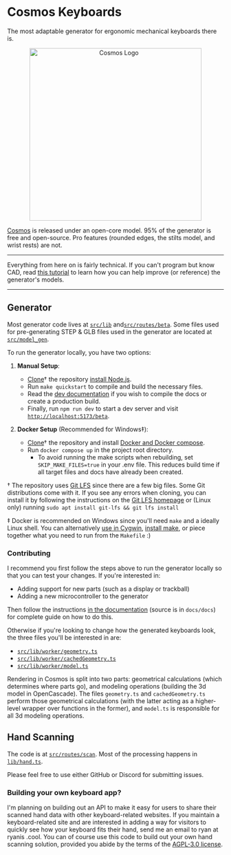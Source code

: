 # Cosmos Keyboards

The most adaptable generator for ergonomic mechanical keyboards there is.

<p align="center">
   <a href="https://ryanis.cool/cosmos"><img alt="Cosmos Logo" height="400px" src="static/keyboard2.png" /></a>
</p>

[Cosmos](https://ryanis.cool/cosmos) is released under an open-core model. 95% of the generator is free and open-source. Pro features (rounded edges, the stilts model, and wrist rests) are not.

---

Everything from here on is fairly technical. If you can't program but know CAD, read [this tutorial](https://ryanis.cool/cosmos/docs/contributing#super-simple-contributing) to learn how you can help improve (or reference) the generator's models.

---

## Generator

Most generator code lives at [`src/lib`] and[`src/routes/beta`]. Some files used for pre-generating STEP & GLB files used in the generator are located at [`src/model_gen`].

[`src/lib`]: https://github.com/rianadon/Cosmos-Keyboards/tree/main/src/lib
[`src/routes/beta`]: https://github.com/rianadon/Cosmos-Keyboards/tree/main/src/routes/beta
[`src/model_gen`]: https://github.com/rianadon/Cosmos-Keyboards/tree/main/src/model_gen

To run the generator locally, you have two options:

1. **Manual Setup**:
   - [Clone]† the repository [install Node.js][nodejs].
   - Run `make quickstart` to compile and build the necessary files.
   - Read the [dev documentation](https://ryanis.cool/cosmos/docs/contributing/#building-the-project) if you wish to compile the docs or create a production build.
   - Finally, run `npm run dev` to start a dev server and visit [`http://localhost:5173/beta`](http://localhost:5173/beta).

2. **Docker Setup** (Recommended for Windows‡):
   - [Clone]† the repository and install [Docker and Docker compose](https://docs.docker.com/get-docker/).
   - Run `docker compose up` in the project root directory.
     - To avoid running the make scripts when rebuilding, set `SKIP_MAKE_FILES=true` in your .env file. This reduces build time if all target files and docs have already been created.

† The repository uses [Git LFS][lfs] since there are a few big files. Some Git distributions come with it. If you see any errors when cloning, you can install it by following the instructions on the [Git LFS homepage][lfs] or (Linux only) running `sudo apt install git-lfs && git lfs install`

‡ Docker is recommended on Windows since you'll need `make` and a ideally Linux shell. You can alternatively [use in Cygwin](https://www.cygwin.com/), [install make](https://stackoverflow.com/a/73862277), or piece together what you need to run from the `Makefile` :)

[lfs]: https://git-lfs.com/
[Clone]: https://docs.github.com/en/repositories/creating-and-managing-repositories/cloning-a-repository
[nodejs]: https://nodejs.org/en/learn/getting-started/how-to-install-nodejs
[OpenSCAD]: https://openscad.org/downloads.html

### Contributing

I recommend you first follow the steps above to run the generator locally so that you can test your changes. If you're interested in:

- Adding support for new parts (such as a display or trackball)
- Adding a new microcontroller to the generator

Then follow the instructions [in the documentation](https://ryanis.cool/cosmos/docs/contributing) (source is in `docs/docs`) for complete guide on how to do this.

Otherwise if you're looking to change how the generated keyboards look, the three files you'll be interested in are:

- [`src/lib/worker/geometry.ts`]
- [`src/lib/worker/cachedGeometry.ts`]
- [`src/lib/worker/model.ts`]

[`src/lib/worker/geometry.ts`]: https://github.com/rianadon/Cosmos-Keyboards/tree/main/src/lib/worker/geometry.ts
[`src/lib/worker/cachedGeometry.ts`]: https://github.com/rianadon/Cosmos-Keyboards/tree/main/src/lib/worker/cachedGeometry.ts
[`src/lib/worker/model.ts`]: https://github.com/rianadon/Cosmos-Keyboards/tree/main/src/lib/worker/model.ts

Rendering in Cosmos is split into two parts: geometrical calculations (which determines where parts go), and modeling operations (building the 3d model in OpenCascade). The files `geometry.ts` and `cachedGeometry.ts` perform those geometrical calculations (with the latter acting as a higher-level wrapper over functions in the former), and `model.ts` is responsible for all 3d modeling operations.

## Hand Scanning

The code is at [`src/routes/scan`](https://github.com/rianadon/Cosmos-Keyboards/tree/main/src/routes/scan). Most of the processing happens in [`lib/hand.ts`](https://github.com/rianadon/Cosmos-Keyboards/tree/main/src/routes/scan/lib/hand.ts).

Please feel free to use either GitHub or Discord for submitting issues.

### Building your own keyboard app?

I'm planning on building out an API to make it easy for users to share their scanned hand data with other keyboard-related websites. If you maintain a keyboard-related site and are interested in adding a way for visitors to quickly see how your keyboard fits their hand, send me an email to ryan at ryanis .cool. You can of course use this code to build out your own hand scanning solution, provided you abide by the terms of the [AGPL-3.0 license](https://github.com/rianadon/Cosmos-Keyboards/blob/main/LICENSE).
